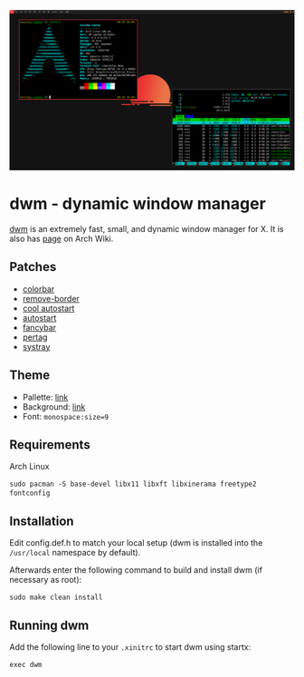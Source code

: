 ![screenshot](screenshot.png)


# dwm - dynamic window manager
[dwm](dwm.suckless.org) is an extremely fast, small, and dynamic window manager for X.
It is also has [page](https://wiki.archlinux.org/title/dwm) on Arch Wiki.


## Patches
- [colorbar](https://dwm.suckless.org/patches/colorbar/)
- [remove-border](https://dwm.suckless.org/patches/removeborder/)
- [cool autostart](https://dwm.suckless.org/patches/cool_autostart/)
- [autostart](https://dwm.suckless.org/patches/autostart/)
- [fancybar](https://dwm.suckless.org/patches/fancybar/)
- [pertag](https://dwm.suckless.org/patches/pertag/)
- [systray](https://dwm.suckless.org/patches/systray/)


## Theme
- Pallette: [link](https://colorkit.co/palette/222222-444444-BBBBBB-F5F5F5-EB3232-FFAC4E/)
- Background: [link](https://rare-gallery.com/uploads/posts/924281-minimalism-red-simple-background-digital-art.png)
- Font: `monospace:size=9`


## Requirements
Arch Linux
```
sudo pacman -S base-devel libx11 libxft libxinerama freetype2 fontconfig
```


## Installation
Edit config.def.h to match your local setup (dwm is installed into
the `/usr/local` namespace by default).

Afterwards enter the following command to build and install dwm (if
necessary as root):
```
sudo make clean install
```


## Running dwm
Add the following line to your `.xinitrc` to start dwm using startx:
```
exec dwm
```
